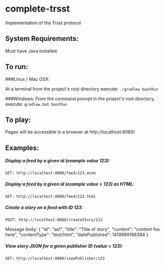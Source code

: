 complete-trsst
=============

Implementation of the Trsst protocol

System Requirements:
---------
Must have Java installed.

To run:
-------

###Linux / Mac OSX:

At a terminal from the project's root directory execute:
`./gradlew bootRun`

###Windows:
From the command prompt in the project's root directory, execute:
`gradlew.bat bootRun`

To play:
--------
Pages will be accessible in a browser at http://localhost:8080/

Examples:
---------
##### Display a feed by a given id (example value 123):
    GET: http://localhost:8080/feed/123.atom

##### Display a feed by a given id (example value = 123) as HTML:
    GET: http://localhost:8080/feed/123.html

##### Create a story on a feed with ID 123:
    POST: http://localhost:8080/createStory/123
Message body:
    {
      "id": "asf",
      "title": "Title of story",
      "content": "content foo here",
      "contentType": "text/html",
      "datePublished": 1419989166384
    }

##### View story JSON for a given publisher ID (value = 123):
    GET: http://localhost:8080/viewPublisher/123

